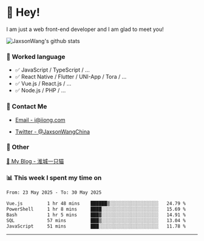 # 👋 Hey!

I am just a web front-end developer and I am glad to meet you!

![JaxsonWang's github stats](https://github-readme-stats.vercel.app/api?username=JaxsonWang&&show_icons=true&&title_color=1abc9c&&icon_color=1abc9c)


### 📝 Worked language

- ✅ JavaScript / TypeScript / ...
- ✅ React Native / Flutter / UNI-App / Tora / ...
- ✅ Vue.js / React.js / ...
- ✅ Node.js / PHP / ...

### 📮 Contact Me

- [Email - i@iiong.com](mailto:i@iiong.com)

- [Twitter - @JaxsonWangChina](https://twitter.com/JaxsonWangChina)

### 🤪 Other

[📌 My Blog - 淮城一只猫](https://iiong.com)

### 📊 This week I spent my time on

<!--START_SECTION:waka-->

```txt
From: 23 May 2025 - To: 30 May 2025

Vue.js         1 hr 48 mins    ██████▒░░░░░░░░░░░░░░░░░░   24.79 %
PowerShell     1 hr 8 mins     ████░░░░░░░░░░░░░░░░░░░░░   15.69 %
Bash           1 hr 5 mins     ███▓░░░░░░░░░░░░░░░░░░░░░   14.91 %
SQL            57 mins         ███▒░░░░░░░░░░░░░░░░░░░░░   13.04 %
JavaScript     51 mins         ███░░░░░░░░░░░░░░░░░░░░░░   11.78 %
```

<!--END_SECTION:waka-->

---
